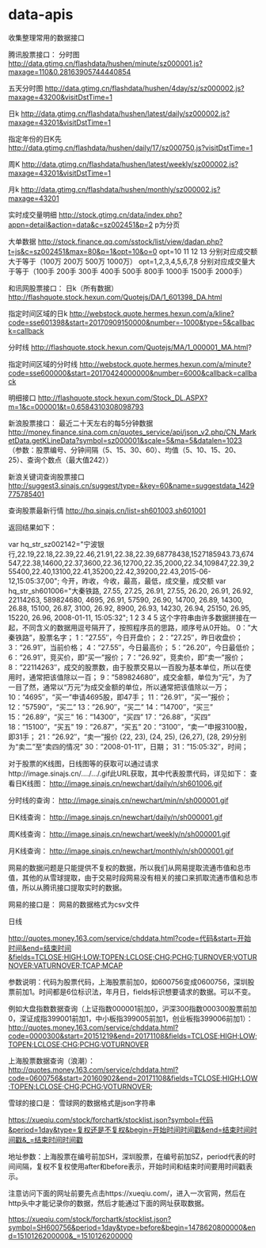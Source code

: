 # data-apis
收集整理常用的数据接口

腾讯股票接口：
分时图
http://data.gtimg.cn/flashdata/hushen/minute/sz000001.js?maxage=110&0.28163905744440854

五天分时图
http://data.gtimg.cn/flashdata/hushen/4day/sz/sz000002.js?maxage=43200&visitDstTime=1

日k
http://data.gtimg.cn/flashdata/hushen/latest/daily/sz000002.js?maxage=43201&visitDstTime=1

指定年份的日K先
http://data.gtimg.cn/flashdata/hushen/daily/17/sz000750.js?visitDstTime=1

周K
http://data.gtimg.cn/flashdata/hushen/latest/weekly/sz000002.js?maxage=43201&visitDstTime=1

月k
http://data.gtimg.cn/flashdata/hushen/monthly/sz000002.js?maxage=43201

实时成交量明细
http://stock.gtimg.cn/data/index.php?appn=detail&action=data&c=sz002451&p=2
p为分页

大单数据
http://stock.finance.qq.com/sstock/list/view/dadan.php?t=js&c=sz002451&max=80&p=1&opt=10&o=0
opt=10 11 12 13 分别对应成交额大于等于（100万 200万 500万 1000万）
opt=1,2,3,4,5,6,7,8 分别对应成交量大于等于（100手 200手 300手 400手 500手 800手 1000手 1500手 2000手）

和讯网股票接口：
日k（所有数据）
http://flashquote.stock.hexun.com/Quotejs/DA/1_601398_DA.html

指定时间区域的日k
http://webstock.quote.hermes.hexun.com/a/kline?code=sse601398&start=20170909150000&number=-1000&type=5&callback=callback

分时线
http://flashquote.stock.hexun.com/Quotejs/MA/1_000001_MA.html?

指定时间区域的分时线
http://webstock.quote.hermes.hexun.com/a/minute?code=sse600000&start=20170424000000&number=6000&callback=callback

明细接口
http://flashquote.stock.hexun.com/Stock_DL.ASPX?m=1&c=000001&t=0.6584310308098793

新浪股票接口：
最近二十天左右的每5分钟数据
http://money.finance.sina.com.cn/quotes_service/api/json_v2.php/CN_MarketData.getKLineData?symbol=sz000001&scale=5&ma=5&datalen=1023
（参数：股票编号、分钟间隔（5、15、30、60）、均值（5、10、15、20、25）、查询个数点（最大值242））

新浪关键词查询股票接口
http://suggest3.sinajs.cn/suggest/type=&key=60&name=suggestdata_1429775785401

查询股票最新行情
http://hq.sinajs.cn/list=sh601003,sh601001

返回结果如下：

var hq_str_sz002142="宁波银行,22.19,22.18,22.39,22.46,21.91,22.38,22.39,68778438,1527185943.73,674547,22.38,14600,22.37,3600,22.36,12700,22.35,2000,22.34,109847,22.39,255400,22.40,13100,22.41,35200,22.42,39200,22.43,2015-06-12,15:05:37,00";
今开，昨收，今收，最高，最低，成交量，成交额
var hq_str_sh601006="大秦铁路, 27.55, 27.25, 26.91, 27.55, 26.20, 26.91, 26.92, 
22114263, 589824680, 4695, 26.91, 57590, 26.90, 14700, 26.89, 14300,
26.88, 15100, 26.87, 3100, 26.92, 8900, 26.93, 14230, 26.94, 25150, 26.95, 15220, 26.96, 2008-01-11, 15:05:32";
1
2
3
4
5
这个字符串由许多数据拼接在一起，不同含义的数据用逗号隔开了，按照程序员的思路，顺序号从0开始。
0：”大秦铁路”，股票名字；
1：”27.55″，今日开盘价；
2：”27.25″，昨日收盘价；
3：”26.91″，当前价格；
4：”27.55″，今日最高价；
5：”26.20″，今日最低价；
6：”26.91″，竞买价，即“买一”报价；
7：”26.92″，竞卖价，即“卖一”报价；
8：”22114263″，成交的股票数，由于股票交易以一百股为基本单位，所以在使用时，通常把该值除以一百；
9：”589824680″，成交金额，单位为“元”，为了一目了然，通常以“万元”为成交金额的单位，所以通常把该值除以一万；
10：”4695″，“买一”申请4695股，即47手；
11：”26.91″，“买一”报价；
12：”57590″，“买二”
13：”26.90″，“买二”
14：”14700″，“买三”
15：”26.89″，“买三”
16：”14300″，“买四”
17：”26.88″，“买四”
18：”15100″，“买五”
19：”26.87″，“买五”
20：”3100″，“卖一”申报3100股，即31手；
21：”26.92″，“卖一”报价
(22, 23), (24, 25), (26,27), (28, 29)分别为“卖二”至“卖四的情况”
30：”2008-01-11″，日期；
31：”15:05:32″，时间；

对于股票的K线图，日线图等的获取可以通过请求http://image.sinajs.cn/…./…/.gif此URL获取，其中代表股票代码，详见如下：
查看日K线图：
http://image.sinajs.cn/newchart/daily/n/sh601006.gif

分时线的查询：
http://image.sinajs.cn/newchart/min/n/sh000001.gif

日K线查询：
http://image.sinajs.cn/newchart/daily/n/sh000001.gif

周K线查询：
http://image.sinajs.cn/newchart/weekly/n/sh000001.gif

月K线查询：
http://image.sinajs.cn/newchart/monthly/n/sh000001.gif

网易的数据问题是只能提供不复权的数据，所以我们从网易提取流通市值和总市值，其他的从雪球提取，由于交易时段网易没有相关的接口来抓取流通市值和总市值，所以从腾讯接口提取实时的数据。

网易的接口是：
网易的数据格式为csv文件

日线

http://quotes.money.163.com/service/chddata.html?code=代码&start=开始时间&end=结束时间&fields=TCLOSE;HIGH;LOW;TOPEN;LCLOSE;CHG;PCHG;TURNOVER;VOTURNOVER;VATURNOVER;TCAP;MCAP

参数说明：代码为股票代码，上海股票前加0，如600756变成0600756，深圳股票前加1。时间都是6位标识法，年月日，fields标识想要请求的数据。可以不变。

例如大盘指数数据查询（上证指数000001前加0，沪深300指数000300股票前加0，深证成指399001前加1，中小板指399005前加1，创业板指399006前加1）：
http://quotes.money.163.com/service/chddata.html?code=0000300&start=20151219&end=20171108&fields=TCLOSE;HIGH;LOW;TOPEN;LCLOSE;CHG;PCHG;VOTURNOVER

上海股票数据查询（浪潮）：http://quotes.money.163.com/service/chddata.html?code=0600756&start=20160902&end=20171108&fields=TCLOSE;HIGH;LOW;TOPEN;LCLOSE;CHG;PCHG;VOTURNOVER;

雪球的接口是：
雪球网的数据格式是json字符串

https://xueqiu.com/stock/forchartk/stocklist.json?symbol=代码&period=1day&type=复权还是不复权&begin=开始时间时间戳&end=结束时间时间戳&_=结束时间时间戳

地址参数：上海股票在编号前加SH，深圳股票，在编号前加SZ，period代表的时间间隔，复权不复权使用after和before表示，开始时间和结束时间要用时间戳表示。

注意访问下面的网址前要先点击https://xueqiu.com/，进入一次官网，然后在http头中才能记录你的数据，然后才能通过下面的网址获取数据。

https://xueqiu.com/stock/forchartk/stocklist.json?symbol=SH600756&period=1day&type=before&begin=1478620800000&end=1510126200000&_=1510126200000

